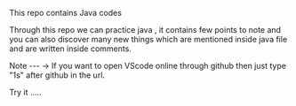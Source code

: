 This repo contains Java codes <br>

Through this repo we can practice java , it contains few points to note and you can also discover many new things which are mentioned inside java file and are written inside comments.


Note ---
-> If you want to open VScode online through github then just type "1s" after github in the url.


Try it .....